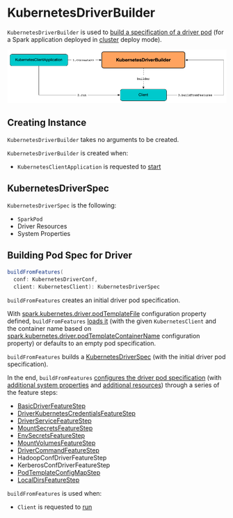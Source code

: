 # KubernetesDriverBuilder

`KubernetesDriverBuilder` is used to [build a specification of a driver pod](#buildFromFeatures) (for a Spark application deployed in [cluster](overview.md#cluster-deploy-mode) deploy mode).

![KubernetesDriverBuilder, Client and KubernetesClientApplication](images/KubernetesDriverBuilder.png)

## Creating Instance

`KubernetesDriverBuilder` takes no arguments to be created.

`KubernetesDriverBuilder` is created when:

* `KubernetesClientApplication` is requested to [start](KubernetesClientApplication.md#start)

## <span id="KubernetesDriverSpec"> KubernetesDriverSpec

`KubernetesDriverSpec` is the following:

* <span id="pod"> `SparkPod`
* <span id="driverKubernetesResources"> Driver Resources
* <span id="systemProperties"> System Properties

## <span id="buildFromFeatures"> Building Pod Spec for Driver

```scala
buildFromFeatures(
  conf: KubernetesDriverConf,
  client: KubernetesClient): KubernetesDriverSpec
```

`buildFromFeatures` creates an initial driver pod specification.

With [spark.kubernetes.driver.podTemplateFile](configuration-properties.md#spark.kubernetes.driver.podTemplateFile) configuration property defined, `buildFromFeatures` [loads it](KubernetesUtils.md#loadPodFromTemplate) (with the given `KubernetesClient` and the container name based on [spark.kubernetes.driver.podTemplateContainerName](configuration-properties.md#spark.kubernetes.driver.podTemplateContainerName) configuration property) or defaults to an empty pod specification.

`buildFromFeatures` builds a [KubernetesDriverSpec](#KubernetesDriverSpec) (with the initial driver pod specification).

In the end, `buildFromFeatures` [configures the driver pod specification](KubernetesFeatureConfigStep.md#configurePod) (with [additional system properties](KubernetesFeatureConfigStep.md#getAdditionalPodSystemProperties) and [additional resources](KubernetesFeatureConfigStep.md#getAdditionalKubernetesResources)) through a series of the feature steps:

* [BasicDriverFeatureStep](BasicDriverFeatureStep.md)
* [DriverKubernetesCredentialsFeatureStep](DriverKubernetesCredentialsFeatureStep.md)
* [DriverServiceFeatureStep](DriverServiceFeatureStep.md)
* [MountSecretsFeatureStep](MountSecretsFeatureStep.md)
* [EnvSecretsFeatureStep](EnvSecretsFeatureStep.md)
* [MountVolumesFeatureStep](MountVolumesFeatureStep.md)
* [DriverCommandFeatureStep](DriverCommandFeatureStep.md)
* HadoopConfDriverFeatureStep
* KerberosConfDriverFeatureStep
* [PodTemplateConfigMapStep](PodTemplateConfigMapStep.md)
* [LocalDirsFeatureStep](LocalDirsFeatureStep.md)

`buildFromFeatures` is used when:

* `Client` is requested to [run](Client.md#run)
